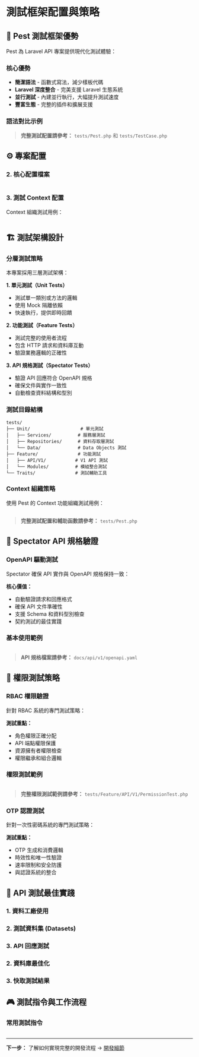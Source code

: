 # 測試框架配置與策略

## 🧪 Pest 測試框架優勢

Pest 為 Laravel API 專案提供現代化測試體驗：

### 核心優勢
- **簡潔語法** - 函數式寫法，減少樣板代碼
- **Laravel 深度整合** - 完美支援 Laravel 生態系統
- **並行測試** - 內建並行執行，大幅提升測試速度
- **豐富生態** - 完整的插件和擴展支援

### 語法對比示例


> **完整測試配置請參考：** `tests/Pest.php` 和 `tests/TestCase.php`

## ⚙️ 專案配置

### 2. 核心配置檔案
```php
```

### 3. 測試 Context 配置

Context 組織測試用例：

```php
```

## 🏗️ 測試架構設計

### 分層測試策略

本專案採用三層測試架構：

**1. 單元測試（Unit Tests）**
- 測試單一類別或方法的邏輯
- 使用 Mock 隔離依賴
- 快速執行，提供即時回饋

**2. 功能測試（Feature Tests）**  
- 測試完整的使用者流程
- 包含 HTTP 請求和資料庫互動
- 驗證業務邏輯的正確性

**3. API 規格測試（Spectator Tests）**
- 驗證 API 回應符合 OpenAPI 規格
- 確保文件與實作一致性
- 自動檢查資料結構和型別

### 測試目錄結構
```
tests/
├── Unit/                   # 單元測試
│   ├── Services/          # 服務層測試
│   ├── Repositories/      # 資料存取層測試
│   └── Data/              # Data Objects 測試
├── Feature/               # 功能測試
│   ├── API/V1/           # V1 API 測試
│   └── Modules/          # 模組整合測試
└── Traits/               # 測試輔助工具
```

### Context 組織策略

使用 Pest 的 Context 功能組織測試用例：

```php
```

> **完整測試配置和輔助函數請參考：** `tests/Pest.php`

## 🚀 Spectator API 規格驗證

### OpenAPI 驅動測試

Spectator 確保 API 實作與 OpenAPI 規格保持一致：

**核心價值：**
- 自動驗證請求和回應格式
- 確保 API 文件準確性
- 支援 Schema 和資料型別檢查
- 契約測試的最佳實踐

### 基本使用範例
```php
```

> **API 規格檔案請參考：** `docs/api/v1/openapi.yaml`

## 🎯 權限測試策略

### RBAC 權限驗證

針對 RBAC 系統的專門測試策略：

**測試重點：**
- 角色權限正確分配
- API 端點權限保護
- 資源擁有者權限檢查
- 權限繼承和組合邏輯

### 權限測試範例
```php
```

> **完整權限測試範例請參考：** `tests/Feature/API/V1/PermissionTest.php`

### OTP 認證測試

針對一次性密碼系統的專門測試策略：

**測試重點：**
- OTP 生成和消費邏輯
- 時效性和唯一性驗證
- 速率限制和安全防護
- 與認證系統的整合

## 🚀 API 測試最佳實踐

### 1. 資料工廠使用

### 2. 測試資料集 (Datasets)


### 3. API 回應測試

### 2. 資料庫最佳化


### 3. 快取測試結果

## 🎮 測試指令與工作流程

### 常用測試指令
```bash

```

---

**下一步：** 了解如何實現完整的開發流程 → [開發細節](05-development-details.md)
